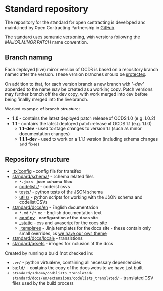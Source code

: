 # Standard repository

The repository for the standard for open contracting is developed and maintained by Open Contracting Partnership in [GitHub](https://github.com/open-contracting/standard/tree/master/standard).

The standard uses [semantic versioning](http://semver.org/), with versions following the _MAJOR.MINOR.PATCH_ name convention.

## Branch naming

Each deployed (live) minor version of OCDS is based on a repository branch named after the version. These version branches should be [protected](https://help.github.com/articles/about-protected-branches/).

On addition to that, for each version branch a new branch with _'-dev'_ appended to the name may be created as a working copy. Patch versions may further branch off the dev copy, with work merged into dev before being finallly merged into the live branch.

Worked example of branch structure:

* **1.0** - contains the latest deployed patch release of OCDS 1.0 (e.g. 1.0.2)
* **1.1** - contains the latest deployed patch release of OCDS 1.1 (e.g. 1.1.0)
  * **1.1-dev** - used to stage changes to version 1.1 (such as minor documentation changes)
  * **1.1.1-dev** - used to work on a 1.1.1 version (including schema changes and fixes)

## Repository structure

* [.tx/config](https://github.com/open-contracting/standard/blob/HEAD/.tx/config) - config file for transifex
* [standard/schema/](https://github.com/open-contracting/standard/tree/HEAD/standard/schema) - schema related files
  * `*.json` - json schema files
  * [codelists/](https://github.com/open-contracting/standard/tree/HEAD/standard/schema/codelists) - codelist csvs
  * [tests/](https://github.com/open-contracting/standard/tree/HEAD/standard/schema/tests) - python tests of the JSON schema
  * [utils/](https://github.com/open-contracting/standard/tree/HEAD/standard/schema/utils) - python scripts for working with the JSON schema and codelist CSVs
* [standard/docs/en](https://github.com/open-contracting/standard/tree/HEAD/standard/docs/en) - English documentation
  * `*.md` `*/*.md` - English documentation text
  * [conf.py](https://github.com/open-contracting/standard/blob/HEAD/standard/docs/en/conf.py) - configuration of the docs site
  * [_static](https://github.com/open-contracting/standard/tree/HEAD/standard/docs/en/_static) - css and javascript for the docs site
  * [_templates](https://github.com/open-contracting/standard/tree/HEAD/standard/docs/en/_templates) - Jinja templates for the docs site - these contain only small overrides, as [we have our own theme](https://github.com/open-contracting/standard_theme)
* [standard/docs/locale](https://github.com/open-contracting/standard/tree/HEAD/standard/docs/locale) - translations
* [standard/assets](https://github.com/open-contracting/standard/tree/HEAD/standard/assets) - images for inclusion of the docs

Created by running a build (not checked in):

* `.ve/` - python virtualenv, containing all necessary dependencies
* `build/` - contains the copy of the docs website we have just built
* `standard/schema/codelists_translated/` `standard/docs/en/extensions/codelists_translated/` - translated CSV files used by the build process
